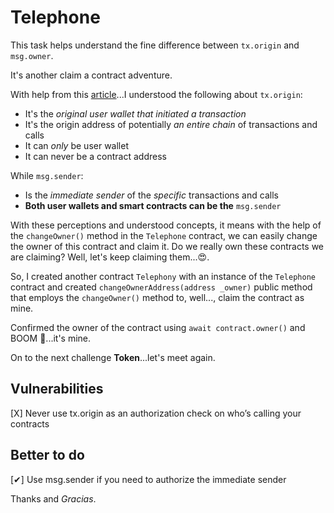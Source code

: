 # Telephone

This task helps understand the fine difference between ```tx.origin``` and ```msg.owner```.

It's another claim a contract adventure.

With help from this [article](https://medium.com/@nicolezhu/ethernaut-lvl-4-walkthrough-how-to-abuse-tx-origin-msg-sender-ef37d6751c8)...I understood the following about ```tx.origin```:

- It's the _original user wallet that initiated a transaction_
- It's the origin address of potentially _an entire chain_ of transactions and calls
- It can _only_ be user wallet
- It can never be a contract address

While ```msg.sender```:

- Is the _immediate sender_
 of the _specific_ transactions and calls
- **Both user wallets and smart contracts can be the** ```msg.sender```

With these perceptions and understood concepts, it means with the help of the ```changeOwner()``` method in the ```Telephone``` contract, we can easily change the owner of this contract and claim it. Do we really own these contracts we are claiming? Well, let's keep claiming them...😍.

So, I created another contract ```Telephony``` with an instance of the ```Telephone``` contract and created ```changeOwnerAddress(address _owner)``` public method that employs the ```changeOwner()``` method to, well..., claim the contract as mine.

Confirmed the owner of the contract using ```await contract.owner()``` and BOOM 🎇...it's mine.

On to the next challenge **Token**...let's meet again.

## Vulnerabilities

[X] Never use tx.origin as an authorization check on who’s calling your contracts

## Better to do

[✔] Use msg.sender if you need to authorize the immediate sender

Thanks and _Gracias_.
